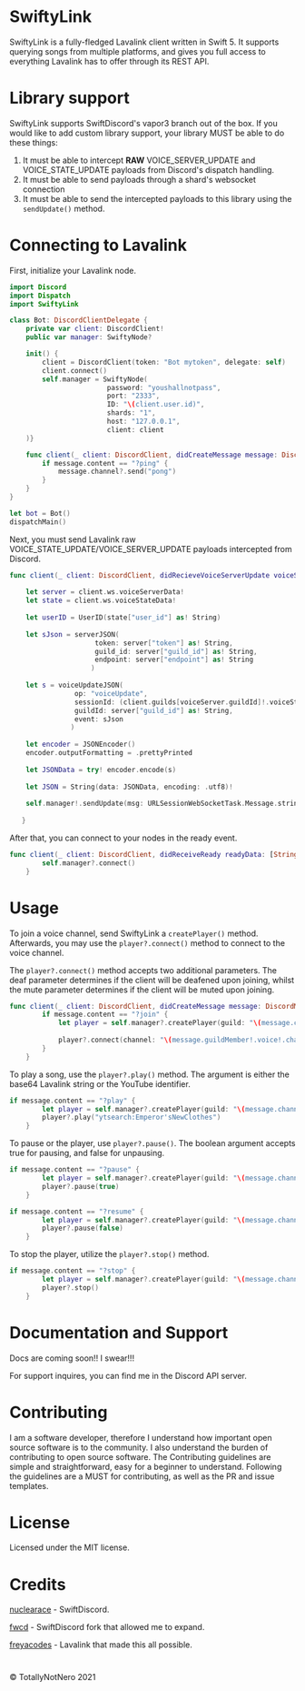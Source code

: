 # SwiftyLink

SwiftyLink is a fully-fledged Lavalink client written in Swift 5. It supports querying songs from multiple platforms, and gives you full access to everything Lavalink has to offer through its REST API.

# Library support

SwiftyLink supports SwiftDiscord's vapor3 branch out of the box. If you would like to add custom library support, your library MUST be able to do these things:
1. It must be able to intercept **RAW** VOICE_SERVER_UPDATE and VOICE_STATE_UPDATE payloads from Discord's dispatch handling.
2. It must be able to send payloads through a shard's websocket connection
3. It must be able to send the intercepted payloads to this library using the ```sendUpdate()``` method.

# Connecting to Lavalink
First, initialize your Lavalink node. 
```swift
import Discord
import Dispatch
import SwiftyLink

class Bot: DiscordClientDelegate {
    private var client: DiscordClient!
    public var manager: SwiftyNode?

    init() {
        client = DiscordClient(token: "Bot mytoken", delegate: self)
        client.connect()
        self.manager = SwiftyNode(
                        password: "youshallnotpass", 
                        port: "2333", 
                        ID: "\(client.user.id)", 
                        shards: "1", 
                        host: "127.0.0.1", 
                        client: client
    )}

    func client(_ client: DiscordClient, didCreateMessage message: DiscordMessage) {
        if message.content == "?ping" {
            message.channel?.send("pong")
        }
    }
}

let bot = Bot()
dispatchMain()
```

Next, you must send Lavalink raw VOICE_STATE_UPDATE/VOICE_SERVER_UPDATE payloads intercepted from Discord.
```swift
func client(_ client: DiscordClient, didRecieveVoiceServerUpdate voiceServer: DiscordVoiceServerInformation) {
        
    let server = client.ws.voiceServerData!
    let state = client.ws.voiceStateData!
        
    let userID = UserID(state["user_id"] as! String)
        
    let sJson = serverJSON(
                     token: server["token"] as! String, 
                     guild_id: server["guild_id"] as! String, 
                     endpoint: server["endpoint"] as! String
                    )
        
    let s = voiceUpdateJSON(
                op: "voiceUpdate", 
                sessionId: (client.guilds[voiceServer.guildId]!.voiceStates[userID!])!.sessionId, 
                guildId: server["guild_id"] as! String,
                event: sJson
               )
        
    let encoder = JSONEncoder()
    encoder.outputFormatting = .prettyPrinted
        
    let JSONData = try! encoder.encode(s)
        
    let JSON = String(data: JSONData, encoding: .utf8)!
        
    self.manager!.sendUpdate(msg: URLSessionWebSocketTask.Message.string(JSON))
        
   }
```
After that, you can connect to your nodes in the ready event.
```swift
func client(_ client: DiscordClient, didReceiveReady readyData: [String : Any]) {
        self.manager?.connect()
    }
```
# Usage
To join a voice channel, send SwiftyLink a `createPlayer()` method. Afterwards, you may use the `player?.connect()` method to connect to the voice channel.

The `player?.connect()` method accepts two additional parameters. The deaf parameter determines if the client will be deafened upon joining, whilst the mute parameter determines if the client will be muted upon joining.
```swift
func client(_ client: DiscordClient, didCreateMessage message: DiscordMessage) {
        if message.content == "?join" {
            let player = self.manager?.createPlayer(guild: "\(message.channel!.guild!.id)")
        
            player?.connect(channel: "\(message.guildMember!.voice!.channelId)", deaf: true, mute: false)
        }
    }
```
To play a song, use the `player?.play()` method. The argument is either the base64 Lavalink string or the YouTube identifier.
```swift
if message.content == "?play" {
        let player = self.manager?.createPlayer(guild: "\(message.channel!.guild!.id)")
        player?.play("ytsearch:Emperor'sNewClothes")
    }
```
To pause or the player, use `player?.pause()`. The boolean argument accepts true for pausing, and false for unpausing.
```swift
if message.content == "?pause" {
        let player = self.manager?.createPlayer(guild: "\(message.channel!.guild!.id)")
        player?.pause(true)
    }
```
```swift
if message.content == "?resume" {
        let player = self.manager?.createPlayer(guild: "\(message.channel!.guild!.id)")
        player?.pause(false)
    }
```
To stop the player, utilize the `player?.stop()` method.
```swift
if message.content == "?stop" {
        let player = self.manager?.createPlayer(guild: "\(message.channel!.guild!.id)")
        player?.stop()
    }
```
# Documentation and Support
Docs are coming soon!! I swear!!!

For support inquires, you can find me in the Discord API server.

# Contributing
I am a software developer, therefore I understand how important open source software is to the community. I also understand the burden of contributing to open source software. The Contributing guidelines are simple and straightforward, easy for a beginner to understand. Following the guidelines are a MUST for contributing, as well as the PR and issue templates.

# License
Licensed under the MIT license.

# Credits
[nuclearace](https://github.com/nuclearace) - SwiftDiscord.

[fwcd](https://github.com/fwcd) - SwiftDiscord fork that allowed me to expand.

[freyacodes](https://github.com/freyacodes) - Lavalink that made this all possible.

#
© TotallyNotNero 2021
